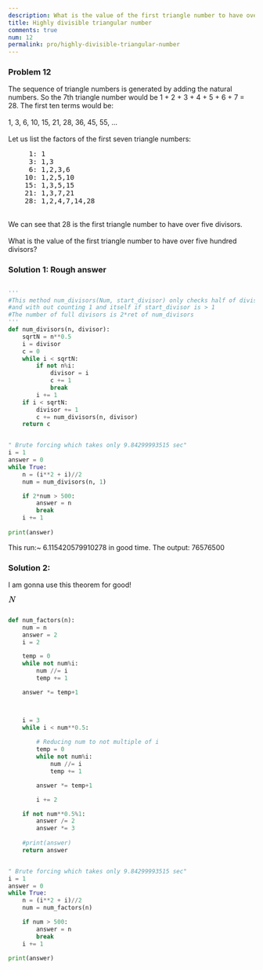 ```yaml
---
description: What is the value of the first triangle number to have over five hundred divisors?
title: Highly divisible triangular number
comments: true
num: 12
permalink: pro/highly-divisible-triangular-number
---
```


<div class='problem'>
<h3> Problem 12</h3>
<p>The sequence of triangle numbers is generated by adding the natural numbers. So the 7th triangle number would be 1 + 2 + 3 + 4 + 5 + 6 + 7 = 28. The first ten terms would be:<br><br>1, 3, 6, 10, 15, 21, 28, 36, 45, 55, ...<br><br>Let us list the factors of the first seven triangle numbers:
<pre>
     1: 1
     3: 1,3
     6: 1,2,3,6
    10: 1,2,5,10
    15: 1,3,5,15
    21: 1,3,7,21
    28: 1,2,4,7,14,28
</pre><br>We can see that 28 is the first triangle number to have over five divisors.<br><br>What is the value of the first triangle number to have over five hundred divisors?</p>
</div>

### Solution 1: Rough answer

```python

'''
#This method num_divisors(Num, start_divisor) only checks half of divisors
#and with out counting 1 and itself if start_divisor is > 1
#The number of full divisors is 2*ret of num_divisors
'''
def num_divisors(n, divisor):
    sqrtN = n**0.5    
    i = divisor
    c = 0               
    while i < sqrtN:
        if not n%i:
            divisor = i
            c += 1
            break 
        i += 1
    if i < sqrtN:
        divisor += 1
        c += num_divisors(n, divisor)
    return c


" Brute forcing which takes only 9.84299993515 sec"
i = 1
answer = 0
while True:
    n = (i**2 + i)//2           
    num = num_divisors(n, 1)

    if 2*num > 500:
        answer = n
        break
    i += 1
    
print(answer)
```
This run:~ 6.115420579910278 in good time.
The output: 76576500

### Solution 2:  
I am gonna use this theorem for good!

<svg xmlns:xlink="http://www.w3.org/1999/xlink" style="width: 2.111ex; height: 1.667ex; vertical-align: -0.111ex; margin-top: 1px; margin-right: 0px; margin-bottom: 1px; margin-left: 0px; " viewBox="0 -703.9033013280564 888 724.8066026561128"><defs id="MathJax_SVG_glyphs-50e539b8261311e3937340400601ade963b2d8d30f47400bbf9b9a27826c70bf"><path id="MJMATHI-4E-50e539b8261311e3937340400601ade963b2d8d30f47400bbf9b9a27826c70bf" stroke-width="0" d="M234 637Q231 637 226 637Q201 637 196 638T191 649Q191 676 202 682Q204 683 299 683Q376 683 387 683T401 677Q612 181 616 168L670 381Q723 592 723 606Q723 633 659 637Q635 637 635 648Q635 650 637 660Q641 676 643 679T653 683Q656 683 684 682T767 680Q817 680 843 681T873 682Q888 682 888 672Q888 650 880 642Q878 637 858 637Q787 633 769 597L620 7Q618 0 599 0Q585 0 582 2Q579 5 453 305L326 604L261 344Q196 88 196 79Q201 46 268 46H278Q284 41 284 38T282 19Q278 6 272 0H259Q228 2 151 2Q123 2 100 2T63 2T46 1Q31 1 31 10Q31 14 34 26T39 40Q41 46 62 46Q130 49 150 85Q154 91 221 362L289 634Q287 635 234 637Z"></path></defs><g stroke="black" fill="black" stroke-width="0" transform="matrix(1 0 0 -1 0 0)"><use xlink:href="#MJMATHI-4E-50e539b8261311e3937340400601ade963b2d8d30f47400bbf9b9a27826c70bf"></use></g></svg>


```python

def num_factors(n):
    num = n
    answer = 2
    i = 2

    temp = 0
    while not num%i:
        num //= i
        temp += 1

    answer *= temp+1



    i = 3             
    while i < num**0.5:
      
        # Reducing num to not multiple of i
        temp = 0
        while not num%i:
            num //= i
            temp += 1

        answer *= temp+1

        i += 2

    if not num**0.5%1:
        answer /= 2
        answer *= 3
        
    #print(answer)
    return answer


" Brute forcing which takes only 9.84299993515 sec"
i = 1
answer = 0
while True:
    n = (i**2 + i)//2           
    num = num_factors(n)

    if num > 500:
        answer = n
        break
    i += 1
    
print(answer)

```








